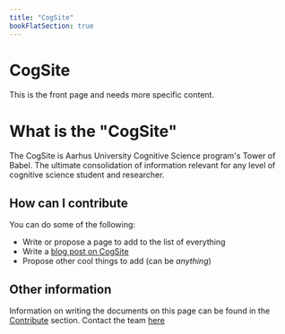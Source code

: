 ```yaml
---
title: "CogSite"
bookFlatSection: true
---
```


# CogSite

This is the front page and needs more specific content.

# What is the "CogSite"

The CogSite is Aarhus University Cognitive Science program's Tower of Babel. The ultimate consolidation of information relevant for any level of cognitive science student and researcher.

## How can I contribute

You can do some of the following:

- Write or propose a page to add to the list of everything
- Write a [blog post on CogSite](./docs/contribute/writing-a-blog-post)
- Propose other cool things to add (can be _anything_)

## Other information

Information on writing the documents on this page can be found in the [Contribute](./docs/contribute) section.
Contact the team [here](./docs/about/contact)
